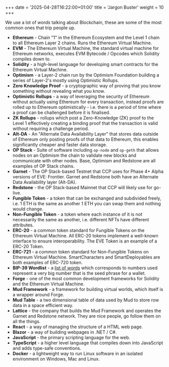 +++
date = '2025-04-28T16:22:00+01:00'
title = 'Jargon Buster'
weight = 10
+++

We use a lot of *words* talking about Blockchain, these are some of the most common ones that trip people up.

- **Ethereum** - Chain "1" in the Ethereum Ecosystem and the Level 1 chain to all Ethereum Layer 2 chains. Runs the Ethereum Virtual Machine.
- **EVM** - The Ethereum Virtual Machine, the standard virtual machine for Ethereum networks, executes EVM Bytecode / Opcodes which Solidity compiles down to.
- **Solidity** - a high-level language for developing smart contracts for the Ethereum Virtual Machine.
- **Optimism** - a Layer-2 chain run by the Optimism Foundation building a series of Layer-2's mostly using Optimistic Rollups.
- **Zero Knowledge Proof** - a cryptographic way of proving that you know something without revealing what you know.
- **Optimistic Rollups** - a way of leveraging the security of Ethereum without actually using Ethereum for every transaction, instead proofs are rolled up to Ethereum optimistically - i.e. there is a period of time where a proof can be challenged before it is finalised.
- **ZK Rollups** - rollups which post a Zero-Knowledge (ZK) proof to the Level 1 effectively creating a binding proof that the transaction is valid without requiring a challenge period.
- **Alt-DA** - An "Alternate Data Availability Layer" that stores data outside of Ethereum only posting proofs of that data to Ethereum, this enables significantly cheaper and faster data storage.
- **OP Stack** - Suite of software including `op-node` and `op-geth` that allows nodes on an Optimism the chain to validate new blocks and communicate with other nodes. Base, Optimism and Redstone are all examples of OP Stack chains.
- **Garnet** - The OP Stack-based Testnet that CCP uses for Phase 4+ Alpha versions of EVE: Frontier. Garnet and Redstone both have an Alternate Data Availability layer (Alt-DA).
- **Redstone** - the OP Stack-based Mainnet that CCP will likely use for go-live.
- **Fungible Token** - a token that can be exchanged and subdivided freely, i.e. 1 ETH is the same as another 1 ETH you can swap them and nothing would change.
- **Non-Fungible Token** - a token where each instance of it is not necessarily the same as another, i.e. different NFTs have different attributes.
- **ERC-20** - a common token standard for Fungible Tokens on the Ethereum Virtual Machine. All ERC-20 tokens implement a well-known interface to ensure interoperability. The EVE Token is an example of a ERC-20 Token.
- **ERC-721** - a common token standard for Non-Fungible Tokens on Ethereum Virtual Machine. SmartCharacters and SmartDeployables are both examples of ERC-720 token.
- **BIP-39 Wordlist** - a [list of words](https://www.blockplate.com/pages/bip-39-wordlist) which corresponds to numbers used represent a very big number that is the seed phrase for a wallet.
- **Forge** - one of the most common development frameworks for Solidity and the Ethereum Virtual Machine.
- **Mud Framework** - a framework for building virtual worlds, which itself is a wrapper around Forge.
- **Mud Table** - a two dimensional table of data used by Mud to store row data in a space efficient way.
- **Lattice** - the company that builds the Mud Framework and operates the Garnet and Redstone network. They are nice people, go follow them on all the things.
- **React** - a way of managing the structure of a HTML web page.
- **Blazor** - a way of building webpages in .NET / C#.
- **JavaScript** - the primary scripting language for the web.
- **TypeScript** - a higher level language that compiles down into JavaScript and adds type-safe conventions.
- **Docker** - a lightweight way to run Linux software in an isolated environment on Windows, Mac and Linux.